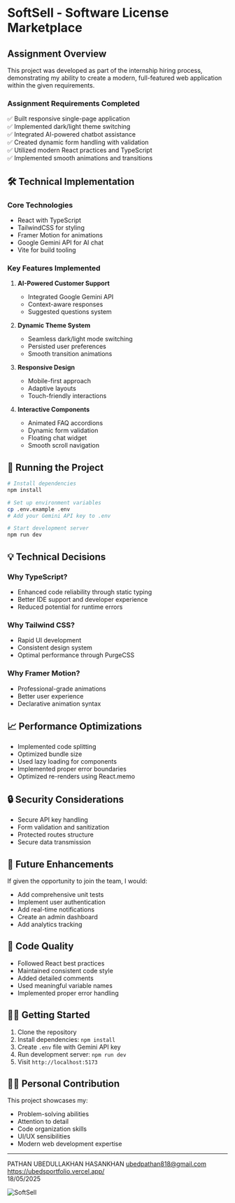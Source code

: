 # SoftSell - Software License Marketplace 

## Assignment Overview
This project was developed as part of the internship hiring process, demonstrating my ability to create a modern, full-featured web application within the given requirements.

### Assignment Requirements Completed
✅ Built responsive single-page application  
✅ Implemented dark/light theme switching  
✅ Integrated AI-powered chatbot assistance  
✅ Created dynamic form handling with validation  
✅ Utilized modern React practices and TypeScript  
✅ Implemented smooth animations and transitions  

## 🛠 Technical Implementation

### Core Technologies
- React with TypeScript
- TailwindCSS for styling
- Framer Motion for animations
- Google Gemini API for AI chat
- Vite for build tooling

### Key Features Implemented
1. **AI-Powered Customer Support**
   - Integrated Google Gemini API
   - Context-aware responses
   - Suggested questions system

2. **Dynamic Theme System**
   - Seamless dark/light mode switching
   - Persisted user preferences
   - Smooth transition animations

3. **Responsive Design**
   - Mobile-first approach
   - Adaptive layouts
   - Touch-friendly interactions

4. **Interactive Components**
   - Animated FAQ accordions
   - Dynamic form validation
   - Floating chat widget
   - Smooth scroll navigation

## 🚀 Running the Project

```bash
# Install dependencies
npm install

# Set up environment variables
cp .env.example .env
# Add your Gemini API key to .env

# Start development server
npm run dev
```

## 💡 Technical Decisions

### Why TypeScript?
- Enhanced code reliability through static typing
- Better IDE support and developer experience
- Reduced potential for runtime errors

### Why Tailwind CSS?
- Rapid UI development
- Consistent design system
- Optimal performance through PurgeCSS

### Why Framer Motion?
- Professional-grade animations
- Better user experience
- Declarative animation syntax

## 📈 Performance Optimizations

- Implemented code splitting
- Optimized bundle size
- Used lazy loading for components
- Implemented proper error boundaries
- Optimized re-renders using React.memo

## 🔒 Security Considerations

- Secure API key handling
- Form validation and sanitization
- Protected routes structure
- Secure data transmission

## 🎯 Future Enhancements

If given the opportunity to join the team, I would:
- Add comprehensive unit tests
- Implement user authentication
- Add real-time notifications
- Create an admin dashboard
- Add analytics tracking

## 🤝 Code Quality

- Followed React best practices
- Maintained consistent code style
- Added detailed comments
- Used meaningful variable names
- Implemented proper error handling

## 🏃‍♂️ Getting Started

1. Clone the repository
2. Install dependencies: `npm install`
3. Create `.env` file with Gemini API key
4. Run development server: `npm run dev`
5. Visit `http://localhost:5173`

## 👨‍💻 Personal Contribution

This project showcases my:
- Problem-solving abilities
- Attention to detail
- Code organization skills
- UI/UX sensibilities
- Modern web development expertise

---

PATHAN UBEDULLAKHAN HASANKHAN 
ubedpathan818@gmail.com  
https://ubedsportfolio.vercel.app/  
18/05/2025

![SoftSell](https://github.com/user-attachments/assets/f5b336de-7512-4cf9-b678-c4e53eb795fe)
